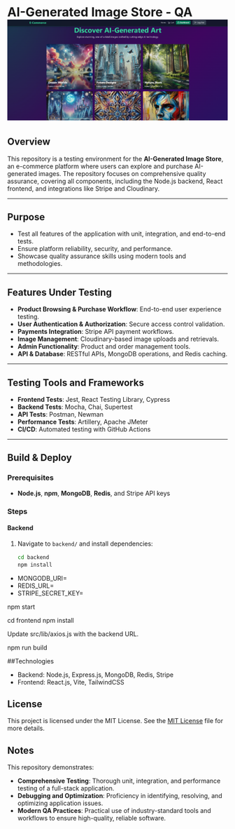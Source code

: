 # AI-Generated Image Store - QA ![App Homepage](HomePage.png)

## Overview

This repository is a testing environment for the **AI-Generated Image Store**, an e-commerce platform where users can explore and purchase AI-generated images. The repository focuses on comprehensive quality assurance, covering all components, including the Node.js backend, React frontend, and integrations like Stripe and Cloudinary.

---

## Purpose

- Test all features of the application with unit, integration, and end-to-end tests.
- Ensure platform reliability, security, and performance.
- Showcase quality assurance skills using modern tools and methodologies.

---

## Features Under Testing

- **Product Browsing & Purchase Workflow**: End-to-end user experience testing.
- **User Authentication & Authorization**: Secure access control validation.
- **Payments Integration**: Stripe API payment workflows.
- **Image Management**: Cloudinary-based image uploads and retrievals.
- **Admin Functionality**: Product and order management tools.
- **API & Database**: RESTful APIs, MongoDB operations, and Redis caching.

---

## Testing Tools and Frameworks

- **Frontend Tests**: Jest, React Testing Library, Cypress
- **Backend Tests**: Mocha, Chai, Supertest
- **API Tests**: Postman, Newman
- **Performance Tests**: Artillery, Apache JMeter
- **CI/CD**: Automated testing with GitHub Actions

---

## Build & Deploy

### Prerequisites
- **Node.js**, **npm**, **MongoDB**, **Redis**, and Stripe API keys

### Steps

#### Backend
1. Navigate to `backend/` and install dependencies:
   ```bash
   cd backend
   npm install

- MONGODB_URI=<your-mongodb-uri>
- REDIS_URL=<your-redis-url>
- STRIPE_SECRET_KEY=<your-stripe-secret-key>

npm start

cd frontend
npm install

Update src/lib/axios.js with the backend URL.

npm run build

##Technologies
- Backend: Node.js, Express.js, MongoDB, Redis, Stripe
- Frontend: React.js, Vite, TailwindCSS

## License
This project is licensed under the MIT License. See the [MIT License](LICENSE) file for more details.

## Notes
This repository demonstrates:
- **Comprehensive Testing**: Thorough unit, integration, and performance testing of a full-stack application.
- **Debugging and Optimization**: Proficiency in identifying, resolving, and optimizing application issues.
- **Modern QA Practices**: Practical use of industry-standard tools and workflows to ensure high-quality, reliable software.
